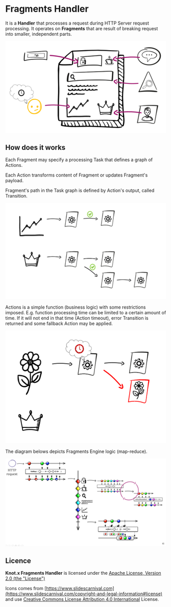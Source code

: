# Fragments Handler
It is a **Handler** that processes a request during HTTP Server request processing.
It operates on **Fragments** that are result of breaking request into smaller, independent parts. 

![Node with exits](assets/images/case.png)

## How does it works

Each Fragment may specify a processing Task that defines a graph of Actions.

Each Action transforms content of Fragment or updates Fragment's payload. 

Fragment's path in the Task graph is defined by Action's output, called Transition.

![Node with exits](assets/images/graph_processing.png)

Actions is a simple function (business logic) with some restrictions imposed. E.g. function processing
time can be limited to a certain amount of time. If it will not end in that time (Action timeout), 
error Transition is returned and some fallback Action may be applied.

![Node with exits](assets/images/graph_processing_failure.png)


The diagram belows depicts Fragments Engine logic (map-reduce).

![Node with exits](assets/images/all_in_one_processing.png)


## Licence
**Knot.x Fragments Handler** is licensed under the [Apache License, Version 2.0 (the "License")](https://www.apache.org/licenses/LICENSE-2.0.txt)

Icons comes from [https://www.slidescarnival.com](https://www.slidescarnival.com/copyright-and-legal-information#license) and 
use [Creative Commons License Attribution 4.0 International](https://creativecommons.org/licenses/by/4.0/) License.